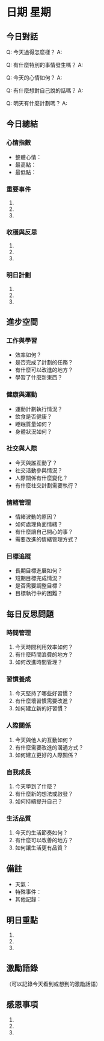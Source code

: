 # 日期 星期

## 今日對話

Q: 今天過得怎麼樣？
A: 

Q: 有什麼特別的事情發生嗎？
A: 

Q: 今天的心情如何？
A: 

Q: 有什麼想對自己說的話嗎？
A: 

Q: 明天有什麼計劃嗎？
A: 

## 今日總結

### 心情指數
- 整體心情：
- 最高點：
- 最低點：

### 重要事件
1. 
2. 
3. 

### 收穫與反思
1. 
2. 
3. 

### 明日計劃
1. 
2. 
3. 

## 進步空間

### 工作與學習
- 效率如何？
- 是否完成了計劃的任務？
- 有什麼可以改進的地方？
- 學習了什麼新東西？

### 健康與運動
- 運動計劃執行情況？
- 飲食是否健康？
- 睡眠質量如何？
- 身體狀況如何？

### 社交與人際
- 今天與誰互動了？
- 社交活動參與情況？
- 人際關係有什麼變化？
- 有什麼社交計劃需要執行？

### 情緒管理
- 情緒波動的原因？
- 如何處理負面情緒？
- 有什麼讓自己開心的事？
- 需要改進的情緒管理方式？

### 目標追蹤
- 長期目標進展如何？
- 短期目標完成情況？
- 是否需要調整目標？
- 目標執行中的困難？

## 每日反思問題

### 時間管理
1. 今天時間利用效率如何？
2. 有什麼時間浪費的地方？
3. 如何改進時間管理？

### 習慣養成
1. 今天堅持了哪些好習慣？
2. 有什麼壞習慣需要改進？
3. 如何建立新的好習慣？

### 人際關係
1. 今天與他人的互動如何？
2. 有什麼需要改進的溝通方式？
3. 如何建立更好的人際關係？

### 自我成長
1. 今天學到了什麼？
2. 有什麼新的想法或啟發？
3. 如何持續提升自己？

### 生活品質
1. 今天的生活節奏如何？
2. 有什麼可以改善的地方？
3. 如何讓生活更有品質？

## 備註
- 天氣：
- 特殊事件：
- 其他記錄：

## 明日重點
1. 
2. 
3. 

## 激勵語錄
（可以記錄今天看到或想到的激勵話語）

## 感恩事項
1. 
2. 
3. 